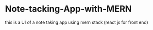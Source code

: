 # Note-tacking-App-with-MERN
this is a UI of a note taking app using mern stack (react js for front end)
